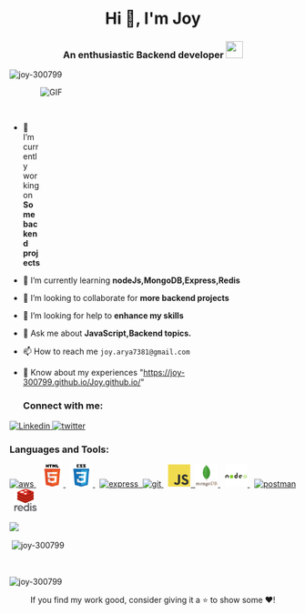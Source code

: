 <h1 align="center">Hi 👋, I'm Joy</h1>
<h3 align="center">An enthusiastic Backend developer <img src="https://emojipedia-us.s3.dualstack.us-west-1.amazonaws.com/thumbs/120/apple/285/man-technologist_1f468-200d-1f4bb.png" width="30" height = "30"></h3>

<p align="left"> <img src="https://komarev.com/ghpvc/?username=joy-300799&label=Profile%20views&color=0e75b6&style=flat"
        alt="joy-300799" /> </p>

<img align="right" alt="GIF"
    src="https://camo.githubusercontent.com/e4a569755580f96dce0e6d65bc761e0d9aef0fecae524ec73a1b0be60fc934fa/68747470733a2f2f7777772e6d79676f2e67652f75706c6f6164732f626c6f672f313538343032333739352e6a7067" width="450"
    height="300" /> <br />
<p>&nbsp;<br /></p>


- 🔭 I’m currently working on **Some backend projects**
- 🌱 I’m currently learning **nodeJs,MongoDB,Express,Redis**
- 👯 I’m looking to collaborate for **more backend projects**
- 🤝 I’m looking for help to **enhance my skills**
- 💬 Ask me about **JavaScript,Backend topics.**
- 📫 How to reach me `joy.arya7381@gmail.com`
- 📄 Know about my experiences
"https://joy-300799.github.io/Joy.github.io/"


    <h3><span>Connect with me:</span> </h3>

<p align="left" target="_blank">
    <a href="https://www.linkedin.com/in/joy-bhattacharya-314540108/" >
        <img alt=" Linkedin"
            src="https://cliply.co/wp-content/uploads/2021/02/372102050_LINKEDIN_ICON_TRANSPARENT_1080.gif" width="50"
            height="50" target="_blank">
        <a />
        <a href="https://twitter.com/JoyBh2630?t=C5j3HYPCQLuR4DbXWrdHaQ&s=09" >
            <img alt=" twitter"
            src="https://aloharag-hi-ny-jp.typepad.com/.a/6a0120a6c95938970b0148c785497f970c-580wi" width="70"
            height="60" target="_blank">
        <a />
</p>

<h3 align="left">Languages and Tools:</h3>
<p align="left"> <a href="https://aws.amazon.com" target="_blank" rel="noreferrer"> <img
            src="https://www.consoleconnect.com/wp-content/uploads/2019/07/amazon-web-services-cloud.svg"
            alt="aws" width="40" height="40" /> </a> &nbsp; <a href="https://www.w3schools.com/css/" target="_blank"
        rel="noreferrer"> <img
            src="https://raw.githubusercontent.com/devicons/devicon/master/icons/html5/html5-original-wordmark.svg"
            alt="html5" width="40" height="40" /> </a>&nbsp; <a href="https://developer.mozilla.org/en-US/docs/Web/JavaScript"
        target="_blank" rel="noreferrer"> <img
            src="https://raw.githubusercontent.com/devicons/devicon/master/icons/css3/css3-original-wordmark.svg"
            alt="css3" width="40" height="40" /> </a>&nbsp; <a href="https://expressjs.com" target="_blank" rel="noreferrer">
        <img src="https://www.resourcifi.com/wp-content/themes/resourcifi-child/img/express-min.png"
            alt="express" width="60" height="40" />&nbsp; </a> <a href="https://git-scm.com/" target="_blank"
        rel="noreferrer"> <img src="https://www.vectorlogo.zone/logos/git-scm/git-scm-icon.svg" alt="git" width="40"
            height="40" /> </a>&nbsp; <a href="https://www.w3.org/html/" target="_blank" rel="noreferrer"> <img
            src="https://raw.githubusercontent.com/devicons/devicon/master/icons/javascript/javascript-original.svg"
            alt="javascript" width="40" height="40" />&nbsp; </a> <a href="https://www.mongodb.com/" target="_blank"
        rel="noreferrer"> <img
            src="https://raw.githubusercontent.com/devicons/devicon/master/icons/mongodb/mongodb-original-wordmark.svg"
            alt="mongodb" width="40" height="40" /> </a>&nbsp; <a href="https://nodejs.org" target="_blank" rel="noreferrer">
        <img src="https://raw.githubusercontent.com/devicons/devicon/master/icons/nodejs/nodejs-original-wordmark.svg"
            alt="nodejs" width="40" height="40" /> </a>&nbsp; <a href="https://postman.com" target="_blank" rel="noreferrer">
        <img src="https://www.vectorlogo.zone/logos/getpostman/getpostman-icon.svg" alt="postman" width="40"
            height="40" /> </a>&nbsp; <a href="https://redis.io" target="_blank" rel="noreferrer"> <img
            src="https://raw.githubusercontent.com/devicons/devicon/master/icons/redis/redis-original-wordmark.svg"
            alt="redis" width="40" height="40" /> </a> </p>

<p><img height="200" weight="400" align="center" src="https://github-readme-stats.vercel.app/api/top-langs/?username=joy-300799&hide=c%23,powershell,java&title_color=2aa889&text_color=99d1ce&icon_color=2bbc8a&bg_color=0c1014&langs_count=8&layout=compact" />
<p> </p>
<p>&nbsp;<img align="center"
        src="https://github-readme-stats.vercel.app/api?username=Joy-300799&show_icons=true&locale=en"
        alt="joy-300799" /></p> <br />
            
<p><img align="center" src="https://github-readme-streak-stats.herokuapp.com/?user=joy-300799&" alt="joy-300799" /></p>

<p align="center"> If you find my work good, consider giving it a ⭐ to show some ❤️!</p>
